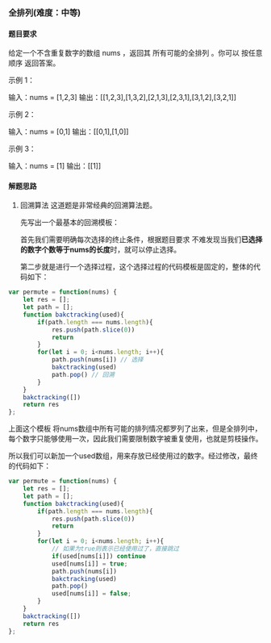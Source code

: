 ### 全排列(难度：中等)

#### 题目要求
给定一个不含重复数字的数组 nums ，返回其 所有可能的全排列 。你可以 按任意顺序 返回答案。

示例 1：

输入：nums = [1,2,3]
输出：[[1,2,3],[1,3,2],[2,1,3],[2,3,1],[3,1,2],[3,2,1]]

示例 2：

输入：nums = [0,1]
输出：[[0,1],[1,0]]

示例 3：

输入：nums = [1]
输出：[[1]]

#### 解题思路
1. 回溯算法
    这道题是非常经典的回溯算法题。
    
    先写出一个最基本的回溯模板：
    
    首先我们需要明确每次选择的终止条件，根据题目要求 不难发现当我们**已选择的数字个数等于nums的长度**时，就可以停止选择。
    
    第二步就是进行一个选择过程，这个选择过程的代码模板是固定的，整体的代码如下：
```JavaScript
var permute = function(nums) {
    let res = [];
    let path = [];
    function bakctracking(used){
        if(path.length === nums.length){
            res.push(path.slice(0))
            return
        }
        for(let i = 0; i<nums.length; i++){
            path.push(nums[i]) // 选择
            bakctracking(used)
            path.pop() // 回溯
        }
    }
    bakctracking([])
    return res
};
```
上面这个模板 将nums数组中所有可能的排列情况都罗列了出来，但是全排列中，每个数字只能够使用一次，因此我们需要限制数字被重复使用，也就是剪枝操作。

所以我们可以新加一个used数组，用来存放已经使用过的数字。经过修改，最终的代码如下：

```JavaScript
var permute = function(nums) {
    let res = [];
    let path = [];
    function bakctracking(used){
        if(path.length === nums.length){
            res.push(path.slice(0))
            return
        }
        for(let i = 0; i<nums.length; i++){
        	// 如果为true则表示已经使用过了，直接跳过
            if(used[nums[i]]) continue
            used[nums[i]] = true;
            path.push(nums[i])
            bakctracking(used)
            path.pop()
            used[nums[i]] = false;
        }
    }
    bakctracking([])
    return res
};
```